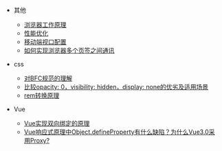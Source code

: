 * 其他
  * [浏览器工作原理](note1)
  * [性能优化](note2)
  * [移动端视口配置](note5)
  * [如何实现浏览器多个页签之间通讯](note6)

* css
  * [对BFC规范的理解](note3)
  * [比较opacity: 0，visibility: hidden，display: none的优劣及适用场景](note4)
  * [rem转换原理](note7)

* Vue
  * [Vue实现双向绑定的原理](note8)
  * [Vue响应式原理中Object.defineProperty有什么缺陷？为什么Vue3.0采用Proxy?](note9)
  